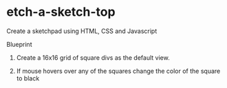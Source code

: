 # etch-a-sketch-top
Create a sketchpad using HTML, CSS and Javascript

Blueprint

1. Create a 16x16 grid of square divs as the default view. 
    
2. If mouse hovers over any of the squares change the color of the square to black